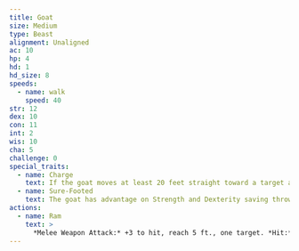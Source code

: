 ```yaml
---
title: Goat
size: Medium
type: Beast
alignment: Unaligned
ac: 10
hp: 4
hd: 1
hd_size: 8
speeds:
  - name: walk
    speed: 40
str: 12
dex: 10
con: 11
int: 2
wis: 10
cha: 5
challenge: 0
special_traits:
  - name: Charge
    text: If the goat moves at least 20 feet straight toward a target and then hits it with a ram attack on the same turn, the target takes an extra 2 (1d4) bludgeoning damage. If the target is a creature, it must succeed on a DC 10 Strength saving throw or be knocked prone.
  - name: Sure-Footed
    text: The goat has advantage on Strength and Dexterity saving throws made against effects that would knock it prone.
actions:
  - name: Ram
    text: >
      *Melee Weapon Attack:* +3 to hit, reach 5 ft., one target. *Hit:* 3 (1d4 + 1) bludgeoning damage.
---
```

